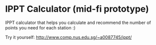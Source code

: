 IPPT Calculator (mid-fi prototype)
======================
IPPT calculator that helps you calculate and recommend the number of points you need for each station :)

Try it yourself: http://www.comp.nus.edu.sg/~a0087745/ippt/
